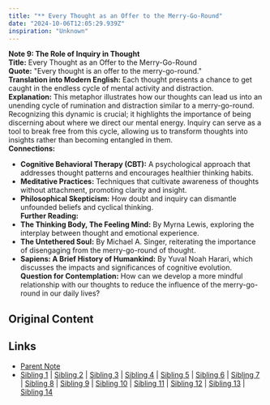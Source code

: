 ```yaml
---
title: "** Every Thought as an Offer to the Merry-Go-Round"
date: "2024-10-06T12:05:29.939Z"
inspiration: "Unknown"
---
```


  
**Note 9: The Role of Inquiry in Thought**  
**Title:** Every Thought as an Offer to the Merry-Go-Round  
**Quote:** "Every thought is an offer to the merry-go-round."  
**Translation into Modern English:** Each thought presents a chance to get caught in the endless cycle of mental activity and distraction.  
**Explanation:** This metaphor illustrates how our thoughts can lead us into an unending cycle of rumination and distraction similar to a merry-go-round. Recognizing this dynamic is crucial; it highlights the importance of being discerning about where we direct our mental energy. Inquiry can serve as a tool to break free from this cycle, allowing us to transform thoughts into insights rather than becoming entangled in them.  
**Connections:**  
- **Cognitive Behavioral Therapy (CBT):** A psychological approach that addresses thought patterns and encourages healthier thinking habits.  
- **Meditative Practices:** Techniques that cultivate awareness of thoughts without attachment, promoting clarity and insight.  
- **Philosophical Skepticism:** How doubt and inquiry can dismantle unfounded beliefs and cyclical thinking.  
**Further Reading:**  
- **The Thinking Body, The Feeling Mind:** By Myrna Lewis, exploring the interplay between thought and emotional experience.  
- **The Untethered Soul:** By Michael A. Singer, reiterating the importance of disengaging from the merry-go-round of thought.  
- **Sapiens: A Brief History of Humankind:** By Yuval Noah Harari, which discusses the impacts and significances of cognitive evolution.  
**Question for Contemplation:** How can we develop a more mindful relationship with our thoughts to reduce the influence of the merry-go-round in our daily lives?  



## Original Content



## Links

- [Parent Note](/parent-note.md)
- [Sibling 1](/zettel1.md) | [Sibling 2](/zettel2.md) | [Sibling 3](/zettel3.md) | [Sibling 4](/zettel4.md) | [Sibling 5](/zettel5.md) | [Sibling 6](/zettel6.md) | [Sibling 7](/zettel7.md) | [Sibling 8](/zettel8.md) | [Sibling 9](/zettel9.md) | [Sibling 10](/zettel10.md) | [Sibling 11](/zettel11.md) | [Sibling 12](/zettel12.md) | [Sibling 13](/zettel13.md) | [Sibling 14](/zettel14.md)
